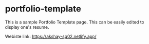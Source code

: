 # portfolio-template
This is a sample Portfolio Template page. This can be easily edited to display one's resume.

Webiste link: https://akshay-sg02.netlify.app/

